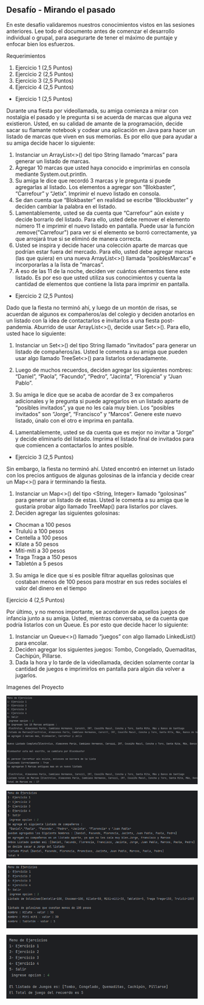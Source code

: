 Desafío - Mirando el pasado
--

En este desafío validaremos nuestros conocimientos vistos en las sesiones anteriores.
Lee todo el documento antes de comenzar el desarrollo individual o grupal, para asegurarte
de tener el máximo de puntaje y enfocar bien los esfuerzos.


Requerimientos
1) Ejercicio 1
   (2,5 Puntos)
2) Ejercicio 2
   (2,5 Puntos)
3) Ejercicio 3
   (2,5 Puntos)
4) Ejercicio 4
   (2,5 Puntos)



- Ejercicio 1
(2,5 Puntos)

Durante una fiesta por videollamada, su amiga comienza a mirar con nostalgia el pasado y le
pregunta si se acuerda de marcas que alguna vez existieron. Usted, en su calidad de amante
de la programación, decide sacar su flamante notebook y codear una aplicación en Java para
hacer un listado de marcas que viven en sus memorias. Es por ello que para ayudar a su amiga
decide hacer lo siguiente:

1. Instanciar un ArrayList<>() del tipo String llamado “marcas” para generar un listado
   de marcas.
2. Agregar 10 marcas que usted haya conocido e imprimirlas en consola mediante
   System.out.println.
3. Su amiga le dice que recordó 3 marcas y le pregunta si puede agregarlas al listado.
   Los elementos a agregar son “Blokbaster”, “Carrefour” y “Jetix”. Imprimir el nuevo
   listado en consola.
4. Se dan cuenta que “Blokbaster” en realidad se escribe “Blockbuster” y deciden cambiar
   la palabra en el listado.
5. Lamentablemente, usted se da cuenta que “Carrefour” aún existe y decide borrarlo del
   listado. Para ello, usted debe remover el elemento número 11 e imprimir el nuevo
   listado en pantalla. Puede usar la función .remove("Carrefour") para ver si el
   elemento se borró correctamente, ya que arrojará true si se eliminó de manera
   correcta. 
6. Usted se inspira y decide hacer una colección aparte de marcas que podrían estar
      fuera del mercado. Para ello, usted debe agregar marcas (las que quiera) en una nueva
      ArrayList<>() llamada “posiblesMarcas” e incorporarlas a la lista de ”marcas”.
7. A eso de las 11 de la noche, deciden ver cuántos elementos tiene este listado. Es por
   eso que usted utiliza sus conocimientos y cuenta la cantidad de elementos que
   contiene la lista para imprimir en pantalla.



- Ejercicio 2
(2,5 Puntos)

Dado que la fiesta no terminó ahí, y luego de un montón de risas, se acuerdan de algunos ex
compañeros/as del colegio y deciden anotarlos en un listado con la idea de contactarlos e
invitarlos a una fiesta post-pandemia. Aburrido de usar ArrayList<>(), decide usar Set<>().
Para ello, usted hace lo siguiente:
1. Instanciar un Set<>() del tipo String llamado “invitados” para generar un listado de
   compañeros/as. Usted le comenta a su amiga que pueden usar algo llamado
   TreeSet<>() para listarlos ordenadamente.
2. Luego de muchos recuerdos, deciden agregar los siguientes nombres: “Daniel”,
   “Paola”, “Facundo”, “Pedro”, ”Jacinta”, “Florencia” y “Juan Pablo”. 

3. Su amiga le dice que se acaba de acordar de 3 ex compañeros adicionales y le
   pregunta si puede agregarlos en un listado aparte de “posibles invitados”, ya que no
   les caía muy bien. Los “posibles invitados” son “Jorge”, “Francisco” y “Marcos”. Genere
   este nuevo listado, únalo con el otro e imprima en pantalla.
4. Lamentablemente, usted se da cuenta que es mejor no invitar a “Jorge” y decide
   eliminarlo del listado. Imprima el listado final de invitados para que comiencen a
   contactarlos lo antes posible. 



- Ejercicio 3
(2,5 Puntos)

Sin embargo, la fiesta no terminó ahí. Usted encontró en internet un listado con los precios
antiguos de algunas golosinas de la infancia y decide crear un Map<>() para ir terminando la
fiesta.
1. Instanciar un Map<>() del tipo <String, Integer> llamado “golosinas” para generar un
   listado de estas. Usted le comenta a su amiga que le gustaría probar algo llamado
   TreeMap() para listarlos por claves.
2. Deciden agregar las siguientes golosinas:  
- Chocman a 100 pesos
- Trululú a 100 pesos
- Centella a 100 pesos
- Kilate a 50 pesos
- Miti-miti a 30 pesos
- Traga Traga a 150 pesos
- Tabletón a 5 pesos

3. Su amiga le dice que si es posible filtrar aquellas golosinas que costaban menos de
   100 pesos para mostrar en sus redes sociales el valor del dinero en el tiempo


Ejercicio 4
(2,5 Puntos)

Por último, y no menos importante, se acordaron de aquellos juegos de infancia junto a su
amiga. Usted, mientras conversaba, se da cuenta que podría listarlos con un Queue. Es por
esto que decide hacer lo siguiente:
1. Instanciar un Queue<>() llamado “juegos” con algo llamado LinkedList() para
   encolar.
2. Deciden agregar los siguientes juegos: Tombo, Congelado, Quemaditas, Cachipún,
   Pillarse.
3. Dada la hora y lo tarde de la videollamada, deciden solamente contar la cantidad de
   juegos e imprimirlos en pantalla para algún día volver a jugarlos.


Imagenes del Proyecto

![img.png](imagenes%20del%20proyecto%2Fimg.png)

![img_1.png](imagenes%20del%20proyecto%2Fimg_1.png)

![img_2.png](imagenes%20del%20proyecto%2Fimg_2.png)

![img_3.png](imagenes%20del%20proyecto%2Fimg_3.png)








